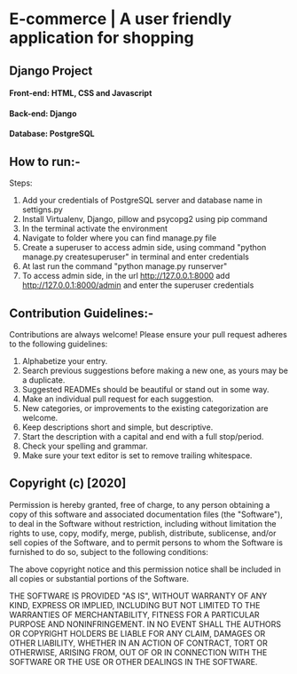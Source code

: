 # E-commerce | A user friendly application for shopping 

## Django Project
#### Front-end: HTML, CSS and Javascript
#### Back-end: Django
#### Database: PostgreSQL

## How to run:-
Steps:
1. Add your credentials of PostgreSQL server and database name in settigns.py
2. Install Virtualenv, Django, pillow and psycopg2 using pip command
3. In the terminal activate the environment
4. Navigate to folder where you can find manage.py file
5. Create a superuser to access admin side, using command "python manage.py createsuperuser" in terminal and enter credentials
6. At last run the command "python manage.py runserver"
7. To access admin side, in the url http://127.0.0.1:8000 add http://127.0.0.1:8000/admin and enter the superuser credentials

## Contribution Guidelines:-
Contributions are always welcome! Please ensure your pull request adheres to the following guidelines:
   1. Alphabetize your entry.
   2. Search previous suggestions before making a new one, as yours may be a duplicate.
   3. Suggested READMEs should be beautiful or stand out in some way.
   4. Make an individual pull request for each suggestion.
   5. New categories, or improvements to the existing categorization are welcome.
   6. Keep descriptions short and simple, but descriptive.
   7. Start the description with a capital and end with a full stop/period.
   8. Check your spelling and grammar.
   9. Make sure your text editor is set to remove trailing whitespace.

## Copyright (c) [2020] 

Permission is hereby granted, free of charge, to any person obtaining a copy
of this software and associated documentation files (the "Software"), to deal
in the Software without restriction, including without limitation the rights
to use, copy, modify, merge, publish, distribute, sublicense, and/or sell
copies of the Software, and to permit persons to whom the Software is
furnished to do so, subject to the following conditions:

The above copyright notice and this permission notice shall be included in all
copies or substantial portions of the Software.

THE SOFTWARE IS PROVIDED "AS IS", WITHOUT WARRANTY OF ANY KIND, EXPRESS OR
IMPLIED, INCLUDING BUT NOT LIMITED TO THE WARRANTIES OF MERCHANTABILITY,
FITNESS FOR A PARTICULAR PURPOSE AND NONINFRINGEMENT. IN NO EVENT SHALL THE
AUTHORS OR COPYRIGHT HOLDERS BE LIABLE FOR ANY CLAIM, DAMAGES OR OTHER
LIABILITY, WHETHER IN AN ACTION OF CONTRACT, TORT OR OTHERWISE, ARISING FROM,
OUT OF OR IN CONNECTION WITH THE SOFTWARE OR THE USE OR OTHER DEALINGS IN THE
SOFTWARE.
